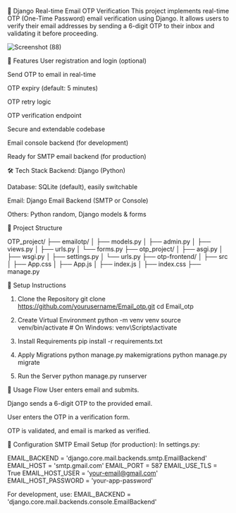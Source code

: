 📧 Django Real-time Email OTP Verification
This project implements real-time OTP (One-Time Password) email verification using Django. It allows users to verify their email addresses by sending a 6-digit OTP to their inbox and validating it before proceeding.

![Screenshot (88)](https://github.com/user-attachments/assets/b3745299-d9bc-4a59-933a-e749e2d9710d)


🚀 Features
User registration and login (optional)

Send OTP to email in real-time

OTP expiry (default: 5 minutes)

OTP retry logic

OTP verification endpoint

Secure and extendable codebase

Email console backend (for development)

Ready for SMTP email backend (for production)

🛠️ Tech Stack
Backend: Django (Python)

Database: SQLite (default), easily switchable

Email: Django Email Backend (SMTP or Console)

Others: Python random, Django models & forms

📂 Project Structure

OTP_project/
├── emailotp/
│   ├── models.py
│   ├── admin.py
│   ├── views.py
│   ├── urls.py
│   └── forms.py
├── otp_project/
│   ├── asgi.py
│   ├── wsgi.py
│   ├── settings.py
│   └── urls.py
├── otp-frontend/
│   ├── src
│       ├── App.css
│       ├── App.js
│       ├── index.js
│       ├── index.css
├── manage.py

🔧 Setup Instructions
1. Clone the Repository
git clone https://github.com/yourusername/Email_otp.git
cd Email_otp

2. Create Virtual Environment
python -m venv venv
source venv/bin/activate  # On Windows: venv\Scripts\activate

3. Install Requirements
pip install -r requirements.txt

4. Apply Migrations
python manage.py makemigrations
python manage.py migrate

5. Run the Server
python manage.py runserver

🧪 Usage Flow
User enters email and submits.

Django sends a 6-digit OTP to the provided email.

User enters the OTP in a verification form.

OTP is validated, and email is marked as verified.

🧰 Configuration
SMTP Email Setup (for production):
In settings.py:

EMAIL_BACKEND = 'django.core.mail.backends.smtp.EmailBackend'
EMAIL_HOST = 'smtp.gmail.com'
EMAIL_PORT = 587
EMAIL_USE_TLS = True
EMAIL_HOST_USER = 'your-email@gmail.com'
EMAIL_HOST_PASSWORD = 'your-app-password'


For development, use:
EMAIL_BACKEND = 'django.core.mail.backends.console.EmailBackend'
   

